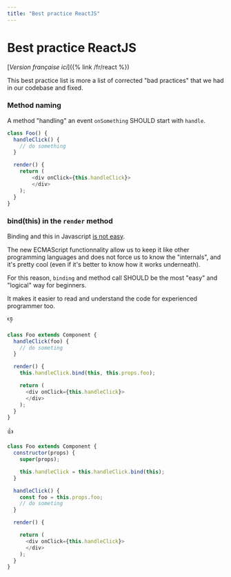 ```yaml
---
title: "Best practice ReactJS"
---
```


Best practice ReactJS
==============

[*Version française ici*]({% link /fr/react %})

This best practice list is more a list of corrected "bad practices" that we had in our codebase and fixed.

### Method naming
A method "handling" an event `onSomething` SHOULD start with `handle`.

```js
class Foo() {
  handleClick() {
    // do something
  }

  render() {
    return (
        <div onClick={this.handleClick}>
        </div>
    );
  }
}
```


### bind(this) in the `render` method

Binding and this in Javascript [is not easy](http://yehudakatz.com/2011/08/11/understanding-javascript-function-invocation-and-this/).

The new ECMAScript functionnality allow us to keep it like other programming languages and does not force us to know the "internals", and it's pretty cool (even if it's better to know how it works underneath).

For this reason, `binding` and method call SHOULD be the most "easy" and "logical" way for beginners.

It makes it easier to read and understand the code for experienced programmer too.

👎
```js
class Foo extends Component {
  handleClick(foo) {
    // do someting
  }

  render() {
    this.handleClick.bind(this, this.props.foo);

    return (
      <div onClick={this.handleClick}>
      </div>
    );
  }
}
```


👍
```js
class Foo extends Component {
  constructor(props) {
    super(props);

    this.handleClick = this.handleClick.bind(this);
  } 

  handleClick() {
    const foo = this.props.foo;
    // do someting
  }

  render() {

    return (
      <div onClick={this.handleClick}>
      </div>
    );
  }
}
```
